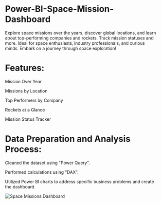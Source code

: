 # Power-BI-Space-Mission-Dashboard
Explore space missions over the years, discover global locations, and learn about top-performing companies and rockets. Track mission statuses and more. Ideal for space enthusiasts, industry professionals, and curious minds. Embark on a journey through space exploration!
# Features:
Mission Over Year

Missions by Location

Top Performers by Company

Rockets at a Glance

Mission Status Tracker
# Data Preparation and Analysis Process:
Cleaned the dataset using "Power Query".

Performed calculations using "DAX".

Utilized Power BI charts to address specific business problems and create the dashboard.

![Space Missions Dashboard](https://github.com/emanashraf152/Power-BI-Space-Mission-Dashboard/assets/73170810/cae3e70b-cc65-4b45-a26b-14e416d22151)
